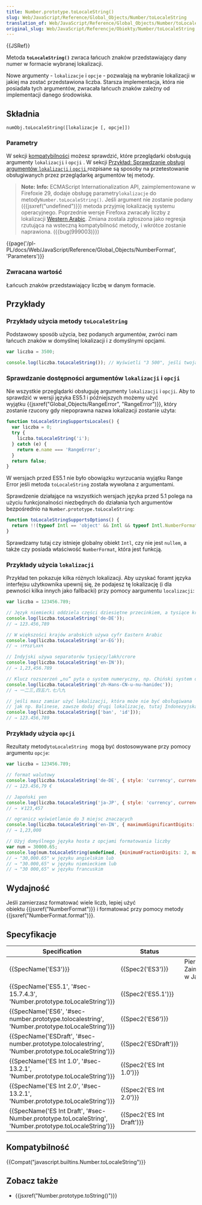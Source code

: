 ```yaml
---
title: Number.prototype.toLocaleString()
slug: Web/JavaScript/Reference/Global_Objects/Number/toLocaleString
translation_of: Web/JavaScript/Reference/Global_Objects/Number/toLocaleString
original_slug: Web/JavaScript/Referencje/Obiekty/Number/toLocaleString
---
```

{{JSRef}}

Metoda **`toLocaleString()`** zwraca łańcuch znaków przedstawiający dany numer w formacie wybranej lokalizacji.

Nowe argumenty - `lokalizacje` i `opcje` - pozwalają na wybranie lokalizacji w jakiej ma zostać przedstawiona liczba. Starsza implementacja, która nie posiadała tych argumentów, zwracała łańcuch znaków zależny od implementacji danego środowiska.

## Składnia

    numObj.toLocaleString([lokalizacje [, opcje]])

### Parametry

W sekcji [kompatybilności](#Browser_compatibility) możesz sprawdzić, które przeglądarki obsługują argumenty `lokalizacji` i `opcji` . W sekcji [Przykład: Sprawdzanie obsługi argumentów `lokalizacji` i `opcji` ](#Checking_for_support_for_locales_and_options_arguments)rozpisane są sposoby na przetestowanie obsługiwanych przez przeglądarkę argumentów tej metody.

> **Note:** **Info:** ECMAScript Internationalization API, zaimplementowane w Firefoxie 29, dodaje obsługę parametry`lokalizacje` do metody`Number.toLocaleString()`. Jeśli argument nie zostanie podany ({{jsxref("undefined")}}) metoda przyjmię lokalizację systemu operacyjnego. Poprzednie wersje Firefoxa zwracały liczby z lokalizacji [Western Arabic](https://en.wikipedia.org/wiki/Arabic_numerals). Zmiana zostala zgłoszona jako regresja rzutująca na wsteczną kompatybilność metody, i wkrótce zostanie naprawiona. ({{bug(999003)}})

{{page('/pl-PL/docs/Web/JavaScript/Reference/Global_Objects/NumberFormat', 'Parameters')}}

### Zwracana wartość

Łańcuch znaków przedstawiający liczbę w danym formacie.

## Przykłady

### Przykłady użycia metody `toLocaleString`

Podstawowy sposób użycia, bez podanych argumentów, zwróci nam łańcuch znaków w domyślnej lokalizacji i z domyślnymi opcjami.

```js
var liczba = 3500;

console.log(liczba.toLocaleString()); // Wyświetli "3 500", jeśli twoją lokalizacją jest „pl-PL”
```

### Sprawdzanie dostępności argumentów `lokalizacji` i `opcji`

Nie wszystkie przeglądarki obsługuję argumenty `lokalizacji` i `opcji`. Aby to sprawdzić w wersji języka ES5.1 i późniejszych możemy użyć wyjątku {{jsxref("Global_Objects/RangeError", "RangeError")}}, który zostanie rzucony gdy niepoprawna nazwa lokalizacji zostanie użyta:

```js
function toLocaleStringSupportsLocales() {
  var liczba = 0;
  try {
    liczba.toLocaleString('i');
  } catch (e) {
    return e.name === 'RangeError';
  }
  return false;
}
```

W wersjach przed ES5.1 nie było obowiązku wyrzucania wyjątku Range Error jeśli metoda `toLocaleString` została wywołana z argumentami.

Sprawdzenie działające na wszystkich wersjach języka przed 5.1 polega na użyciu funkcjonalności niezbędnych do działania tych argumentów bezpośrednio na `Number.prototype.toLocaleString`:

```js
function toLocaleStringSupportsOptions() {
  return !!(typeof Intl == 'object' && Intl && typeof Intl.NumberFormat == 'function');
}
```

Sprawdzamy tutaj czy istnieje globalny obiekt `Intl`, czy nie jest `nullem`, a także czy posiada właściwość `NumberFormat`, która jest funkcją.

### Przykłady użycia `lokalizacji`

Przykład ten pokazuje kilka różnych lokalizacji. Aby uzyskać foramt języka interfejsu użytkownika upewnij się, że podajesz tę lokalizację (i dla pewności kilka innych jako fallbacki) przy pomocy aargumentu `localizacji`:

```js
var liczba = 123456.789;

// Język niemiecki oddziela części dziesiętne przecinkiem, a tysiące kropką
console.log(liczba.toLocaleString('de-DE'));
// → 123.456,789

// W większości krajów arabskich używa cyfr Eastern Arabic
console.log(liczba.toLocaleString('ar-EG'));
// → ١٢٣٤٥٦٫٧٨٩

// Indyjski używa separatorów tysięcy/lakh/crore
console.log(liczba.toLocaleString('en-IN'));
// → 1,23,456.789

// Klucz rozszerzeń „nu” pyta o system numeryczny, np. Chiński system dziesiętny
console.log(liczba.toLocaleString('zh-Hans-CN-u-nu-hanidec'));
// → 一二三,四五六.七八九

// jeśli masz zamiar użyć lokalizacji, która może nie być obsługiwana
// jak np. Balinese, zawsze dodaj drugi lokalizację, tutaj Indonezyjską
console.log(liczba.toLocaleString(['ban', 'id']));
// → 123.456,789
```

### Przykłady użycia `opcji`

Rezultaty metody`toLocaleString`  mogą być dostosowywane przy pomocy argumentu `opcje`:

```js
var liczba = 123456.789;

// format walutowy
console.log(liczba.toLocaleString('de-DE', { style: 'currency', currency: 'EUR' }));
// → 123.456,79 €

// Japoński yen
console.log(liczba.toLocaleString('ja-JP', { style: 'currency', currency: 'JPY' }))
// → ￥123,457

// ogranicz wyświetlanie do 3 miejsc znaczących
console.log(liczba.toLocaleString('en-IN', { maximumSignificantDigits: 3 }));
// → 1,23,000

// Użyj domyślnego języka hosta z opcjami formatowania liczby
var num = 30000.65;
console.log(num.toLocaleString(undefined, {minimumFractionDigits: 2, maximumFractionDigits: 2}));
// → "30,000.65" w języku angielskim lub
// → "30.000,65" w języku niemieckiem lub
// → "30 000,65" w języku francuskim
```

## Wydajność

Jeśli zamierzasz formatować wiele liczb, lepiej użyć obiektu {{jsxref("NumberFormat")}} i formatować przy pomocy metody {{jsxref("NumberFormat.format")}}.

## Specyfikacje

| Specification                                                                                                                            | Status                           | Comment                                                |
| ---------------------------------------------------------------------------------------------------------------------------------------- | -------------------------------- | ------------------------------------------------------ |
| {{SpecName('ES3')}}                                                                                                                 | {{Spec2('ES3')}}             | Pierwsza definicja. Zaimplementowane w JavaScript 1.5. |
| {{SpecName('ES5.1', '#sec-15.7.4.3', 'Number.prototype.toLocaleString')}}                                         | {{Spec2('ES5.1')}}         |                                                        |
| {{SpecName('ES6', '#sec-number.prototype.tolocalestring', 'Number.prototype.toLocaleString')}}             | {{Spec2('ES6')}}             |                                                        |
| {{SpecName('ESDraft', '#sec-number.prototype.tolocalestring', 'Number.prototype.toLocaleString')}}     | {{Spec2('ESDraft')}}     |                                                        |
| {{SpecName('ES Int 1.0', '#sec-13.2.1', 'Number.prototype.toLocaleString')}}                                     | {{Spec2('ES Int 1.0')}} |                                                        |
| {{SpecName('ES Int 2.0', '#sec-13.2.1', 'Number.prototype.toLocaleString')}}                                     | {{Spec2('ES Int 2.0')}} |                                                        |
| {{SpecName('ES Int Draft', '#sec-Number.prototype.toLocaleString', 'Number.prototype.toLocaleString')}} | {{Spec2('ES Int Draft')}} |                                                        |

## Kompatybilność

{{Compat("javascript.builtins.Number.toLocaleString")}}

## Zobacz także

- {{jsxref("Number.prototype.toString()")}}
